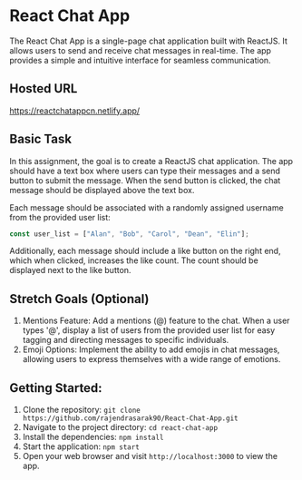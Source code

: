 # React Chat App

The React Chat App is a single-page chat application built with ReactJS. It allows users to send and receive chat messages in real-time. The app provides a simple and intuitive interface for seamless communication.

## Hosted URL

https://reactchatappcn.netlify.app/

## Basic Task

In this assignment, the goal is to create a ReactJS chat application. The app should have a text box where users can type their messages and a send button to submit the message. When the send button is clicked, the chat message should be displayed above the text box.

Each message should be associated with a randomly assigned username from the provided user list:

```javascript
const user_list = ["Alan", "Bob", "Carol", "Dean", "Elin"];
```

Additionally, each message should include a like button on the right end, which when clicked, increases the like count. The count should be displayed next to the like button.

## Stretch Goals (Optional)

1. Mentions Feature: Add a mentions (@) feature to the chat. When a user types '@', display a list of users from the provided user list for easy tagging and directing messages to specific individuals.
2. Emoji Options: Implement the ability to add emojis in chat messages, allowing users to express themselves with a wide range of emotions.

## Getting Started:

1. Clone the repository: `git clone https://github.com/rajendrasarak90/React-Chat-App.git`
2. Navigate to the project directory: `cd react-chat-app`
3. Install the dependencies: `npm install`
4. Start the application: `npm start`
5. Open your web browser and visit `http://localhost:3000` to view the app.
